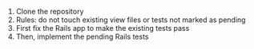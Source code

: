 1) Clone the repository
2) Rules: do not touch existing view files or tests not marked as pending
3) First fix the Rails app to make the existing tests pass
4) Then, implement the pending Rails tests